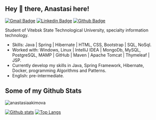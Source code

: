 ## Hey 👋 there, Anastasi here! 
[![Gmail Badge](https://img.shields.io/badge/-anastasiyaaki171@gmail.com-c14438?style=flat&logo=Gmail&logoColor=white&link=mailto:anastasiyaaki171@gmail.com)](mailto:anastasiyaaki171@gmail.com) 
[![Linkedin Badge](https://img.shields.io/badge/-anastasiaakimova0-0072b1?style=flat&logo=Linkedin&logoColor=white&link=https://www.linkedin.com/in/anastasiaakimova0/)](https://www.linkedin.com/in/anastasiaakimova0/)   [![Github Badge](https://img.shields.io/badge/-anastasiaakimova-grey?style=flat&logo=github&logoColor=white&link=https://github.com/anastasiaakimova/)](https://www.github.com/anastasiaakimova/) <p align='left'>Student of Vitebsk State Technological University, specialty information technology.</p>
<p>

- Skills: Java | Spring | Hibernate | HTML, CSS, Bootstrap | SQL, NoSql.
- Worked with:  Windows, Linux | IntelliJ IDEA | MongoDb, MySQL, PostgreSQL, MAMP | GitHub | Maven | Apache Tomcat | Thymeleaf | JSP.
- Currently develop my skills in Java, Spring Framework, Hibernate, Docker, programming Algorithms and Patterns.
- English: pre-intermediate.

## Some of my Github Stats
<p align=left> <img src=https://komarev.com/ghpvc/?username=anastasiaakimova alt=anastasiaakimova /> </p>

[![Github stats](https://github-readme-stats.vercel.app/api?username=anastasiaakimova&show_icons=true&include_all_commits=true)](https://github.com/anastasiaakimova/github-readme-stats)
[![Top Langs](https://github-readme-stats.vercel.app/api/top-langs/?username=anastasiaakimova&layout=compact)](https://github.com/anastasiaakimova/github-readme-stats)
